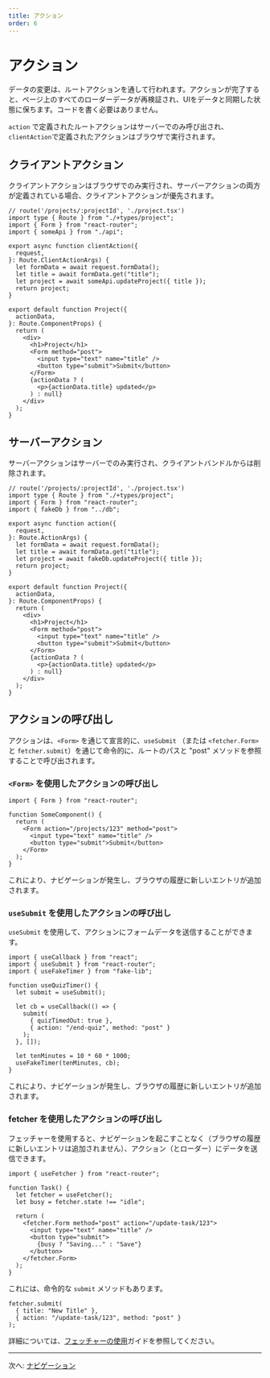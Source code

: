 ```yaml
---
title: アクション
order: 6
---
```


# アクション

データの変更は、ルートアクションを通して行われます。アクションが完了すると、ページ上のすべてのローダーデータが再検証され、UIをデータと同期した状態に保ちます。コードを書く必要はありません。

`action` で定義されたルートアクションはサーバーでのみ呼び出され、`clientAction`で定義されたアクションはブラウザで実行されます。

## クライアントアクション

クライアントアクションはブラウザでのみ実行され、サーバーアクションの両方が定義されている場合、クライアントアクションが優先されます。

```tsx filename=app/project.tsx
// route('/projects/:projectId', './project.tsx')
import type { Route } from "./+types/project";
import { Form } from "react-router";
import { someApi } from "./api";

export async function clientAction({
  request,
}: Route.ClientActionArgs) {
  let formData = await request.formData();
  let title = await formData.get("title");
  let project = await someApi.updateProject({ title });
  return project;
}

export default function Project({
  actionData,
}: Route.ComponentProps) {
  return (
    <div>
      <h1>Project</h1>
      <Form method="post">
        <input type="text" name="title" />
        <button type="submit">Submit</button>
      </Form>
      {actionData ? (
        <p>{actionData.title} updated</p>
      ) : null}
    </div>
  );
}
```

## サーバーアクション

サーバーアクションはサーバーでのみ実行され、クライアントバンドルからは削除されます。

```tsx filename=app/project.tsx
// route('/projects/:projectId', './project.tsx')
import type { Route } from "./+types/project";
import { Form } from "react-router";
import { fakeDb } from "../db";

export async function action({
  request,
}: Route.ActionArgs) {
  let formData = await request.formData();
  let title = await formData.get("title");
  let project = await fakeDb.updateProject({ title });
  return project;
}

export default function Project({
  actionData,
}: Route.ComponentProps) {
  return (
    <div>
      <h1>Project</h1>
      <Form method="post">
        <input type="text" name="title" />
        <button type="submit">Submit</button>
      </Form>
      {actionData ? (
        <p>{actionData.title} updated</p>
      ) : null}
    </div>
  );
}
```

## アクションの呼び出し

アクションは、`<Form>` を通じて宣言的に、`useSubmit` （または `<fetcher.Form>` と `fetcher.submit`）を通じて命令的に、ルートのパスと "post" メソッドを参照することで呼び出されます。

### `<Form>` を使用したアクションの呼び出し

```tsx
import { Form } from "react-router";

function SomeComponent() {
  return (
    <Form action="/projects/123" method="post">
      <input type="text" name="title" />
      <button type="submit">Submit</button>
    </Form>
  );
}
```

これにより、ナビゲーションが発生し、ブラウザの履歴に新しいエントリが追加されます。

### `useSubmit` を使用したアクションの呼び出し

`useSubmit` を使用して、アクションにフォームデータを送信することができます。

```tsx
import { useCallback } from "react";
import { useSubmit } from "react-router";
import { useFakeTimer } from "fake-lib";

function useQuizTimer() {
  let submit = useSubmit();

  let cb = useCallback(() => {
    submit(
      { quizTimedOut: true },
      { action: "/end-quiz", method: "post" }
    );
  }, []);

  let tenMinutes = 10 * 60 * 1000;
  useFakeTimer(tenMinutes, cb);
}
```

これにより、ナビゲーションが発生し、ブラウザの履歴に新しいエントリが追加されます。

### fetcher を使用したアクションの呼び出し

フェッチャーを使用すると、ナビゲーションを起こすことなく（ブラウザの履歴に新しいエントリは追加されません）、アクション（とローダー）にデータを送信できます。

```tsx
import { useFetcher } from "react-router";

function Task() {
  let fetcher = useFetcher();
  let busy = fetcher.state !== "idle";

  return (
    <fetcher.Form method="post" action="/update-task/123">
      <input type="text" name="title" />
      <button type="submit">
        {busy ? "Saving..." : "Save"}
      </button>
    </fetcher.Form>
  );
}
```

これには、命令的な `submit` メソッドもあります。

```tsx
fetcher.submit(
  { title: "New Title" },
  { action: "/update-task/123", method: "post" }
);
```

詳細については、[フェッチャーの使用][fetchers]ガイドを参照してください。

---

次へ: [ナビゲーション](./navigating)

[fetchers]: ../../how-to/fetchers
[data]: ../../api/react-router/data

